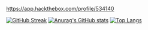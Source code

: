 

https://app.hackthebox.com/profile/534140

[![GitHub Streak](http://github-readme-streak-stats.herokuapp.com?user=DelStez&theme=dark&date_format=M%20j%5B%2C%20Y%5D)](https://git.io/streak-stats)
[![Anurag's GitHub stats](https://github-readme-stats.vercel.app/api?username=DelStez&show_icons=true&theme=dark)](https://github.com/DelStez/github-readme-stats)
[![Top Langs](https://github-readme-stats.vercel.app/api/top-langs/?username=DelStez&show_icons=true&theme=dark&layout=compact)](https://github.com/DelStez/github-readme-stats)
<!---
DelStez/DelStez is a ✨ special ✨ repository because its `README.md` (this file) appears on your GitHub profile.
You can click the Preview link to take a look at your changes.
--->
